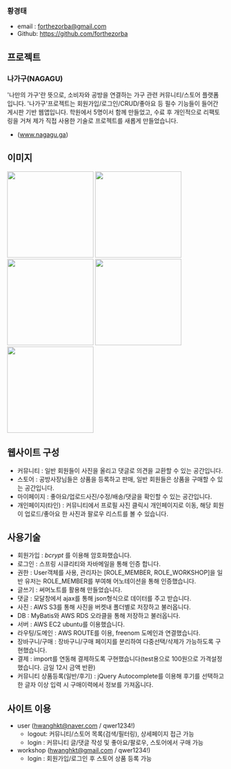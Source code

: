 ### 황경태
- email : forthezorba@gmail.com
- Github: https://github.com/forthezorba

## 프로젝트
### 나가구(NAGAGU)

'나만의 가구'란 뜻으로, 소비자와 공방을 연결하는 가구 관련 커뮤니티/스토어 플랫폼 입니다. '나가구'프로젝트는 회원가입/로그인/CRUD/좋아요 등 필수 기능들이 들어간 게시판 기반 웹앱입니다. 학원에서 5명이서 함께 만들었고, 수료 후 개인적으로 리팩토링을 거쳐 제가 직접 사용한 기술로 프로젝트를 새롭게 만들었습니다.
- (www.nagagu.ga)

## 이미지
<div>
<img src="https://user-images.githubusercontent.com/59009409/82997801-d3813480-a041-11ea-8ca9-1cca521c66b0.jpg" width="200px">
<img src="https://user-images.githubusercontent.com/59009409/82997790-d0864400-a041-11ea-9919-65b66712b2a2.jpg" width="200px">
<img src="https://user-images.githubusercontent.com/59009409/82997793-d1b77100-a041-11ea-8281-0164908c656a.jpg" width="200px">
<img src="https://user-images.githubusercontent.com/59009409/82997797-d2e89e00-a041-11ea-8f82-6a782a65f07a.jpg" width="200px">
<img src="https://user-images.githubusercontent.com/59009409/82998050-2d81fa00-a042-11ea-814b-534e66431bbf.jpg" width="200px">
</div>

## 웹사이트 구성
- 커뮤니티 : 일반 회원들이 사진을 올리고 댓글로 의견을 교환할 수 있는 공간입니다.
- 스토어   : 공방사장님들은 상품을 등록하고 판매, 일반 회원들은 상품을 구매할 수 있는 공간입니다.
- 마이페이지 : 좋아요/업로드사진/수정/배송/댓글을 확인할 수 있는 공간입니다.
- 개인페이지(타인) : 커뮤니티에서 프로필 사진 클릭시 개인페이지로 이동, 해당 회원이 업로드/좋아요 한 사진과 팔로우 리스트를 볼 수 있습니다.

## 사용기술
- 회원가입 :  _bcrypt_ 를 이용해 암호화했습니다.
- 로그인 : 스프링 시큐리티와 자바메일을 통해 인증 합니다.
- 권한 : User객체를 사용, 관리자는 [ROLE_MEMBER, ROLE_WORKSHOP]을 일반 유저는 ROLE_MEMBER를 부여해 어노테이션을 통해 인증했습니다.
- 글쓰기 : 써머노트를 활용해 만들었습니다.
- 댓글 : 모달창에서 ajax를 통해 json형식으로 데이터를 주고 받습니다.
- 사진 : AWS S3를 통해 사진을 버켓내 폴더별로 저장하고 불러옵니다.
- DB : MyBatis와 AWS RDS 오라클을 통해 저장하고 불러옵니다.
- 서버 : AWS EC2 ubuntu를 이용했습니다.
- 라우팅/도메인 : AWS ROUTE를 이용, freenom 도메인과 연결했습니다.
- 장바구니/구매 : 장바구니/구매 페이지를 분리하여 다중선택/삭제가 가능하도록 구현했습니다.
- 결제 : import를 연동해 결제하도록 구현했습니다(test용으로 100원으로 가격설정했습니다. 금일 12시 금액 반환)
- 커뮤니티 상품등록(일반/후기) : jQuery Autocomplete를 이용해 후기를 선택하고 한 글자 이상 입력 시 구매이력에서 정보를 가져옵니다.

## 사이트 이용
- user (hwanghkt@naver.com / qwer1234!)
   - logout: 커뮤니티/스토어 목록(검색/필터링), 상세페이지 접근 가능
   - login : 커뮤니티 글/댓글 작성 및 좋아요/팔로우, 스토어에서 구매 가능
- workshop (hwanghkt@gmail.com / qwer1234!)
   - login : 회원가입/로그인 후 스토어 상품 등록 가능
